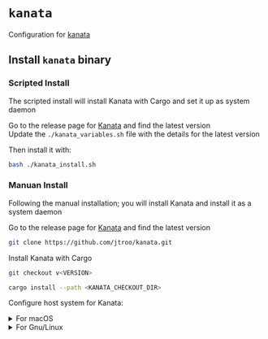 # `kanata`

Configuration for [kanata](https://github.com/jtroo/kanata)

## Install `kanata` binary

### Scripted Install

The scripted install will install Kanata with Cargo and set it up as system daemon

Go to the release page for [Kanata](https://github.com/jtroo/kanata/releases) and find the latest version  
Update the `./kanata_variables.sh` file with the details for the latest version

Then install it with:
``` bash
bash ./kanata_install.sh
```

### Manuan Install

Following the manual installation; you will install Kanata and install it as a system daemon

Go to the release page for [Kanata](https://github.com/jtroo/kanata/releases) and find the latest version

``` bash
git clone https://github.com/jtroo/kanata.git
```

Install Kanata with Cargo
``` bash
git checkout v<VERSION>
```

``` bash
cargo install --path <KANATA_CHECKOUT_DIR>
```

Configure host system for Kanata:
<details>
  <summary>For macOS</summary>

  #### Install Karabiner DriverKit

  Download and install the [`Karabiner-DriverKit-VirtualHIDDevice Driver`](https://github.com/pqrs-org/Karabiner-DriverKit-VirtualHIDDevice) that is specified for the Kanata version

  Activate it:
  ``` bash
  /Applications/.Karabiner-VirtualHIDDevice-Manager.app/Contents/MacOS/Karabiner-VirtualHIDDevice-Manager activate
  ```

  Launch the daemon:
  ``` bash
    sudo '/Library/Application Support/org.pqrs/Karabiner-DriverKit-VirtualHIDDevice/Applications/Karabiner-VirtualHIDDevice-Daemon.app/Contents/MacOS/Karabiner-VirtualHIDDevice-Daemon'
  ```

  Verify that `.Karabiner-VirtualHIDDevice-Manager` has been activated  
  Under: Settings > General > Login Items & Extensions  
  Check that `.Karabiner-VirtualHIDDevice-Manager` is listed under `Extensions` and that it is activated  
  - If it is not listed there, the `.Karabiner-VirtualHIDDevice-Manager` driver must be uninstalled and installed again.  
    It may be necessary to reboot between uninstall and install, to trigger the prompt that allows `.Karabiner-VirtualHIDDevice-Manager` in `System Settings`  

  To uninstall it:
  ``` bash
  bash '/Library/Application Support/org.pqrs/Karabiner-DriverKit-VirtualHIDDevice/scripts/uninstall/deactivate_driver.sh'
  sudo bash '/Library/Application Support/org.pqrs/Karabiner-DriverKit-VirtualHIDDevice/scripts/uninstall/remove_files.sh'
  sudo killall Karabiner-VirtualHIDDevice-Daemon
  ```

  Allow Kanata in macOS's TCC (Transparency, Consent and Control)  
  Under: Settings > Privacy and Security > Input Monitoring  
  Add the Kanata binary (from `~/.cargo/bin/kanata`) to allow it to run as a launch daemon  
  - If this is an update from a previous version, the Kanata binary must be removed and added again
  <img width="827" alt="TCC" src="https://github.com/user-attachments/assets/120ea53c-4e60-4f5f-9369-34160eecb41b" />  

  Now is a good time to test if everything works correctly:  
  While the daemon is running, open a new terminal window and run:
  ``` bash
  sudo kanata --cfg ~/.config/kanata/kanata.kbd
  ```
  If it doen't work, fix it before continuing

  <br/>
  <br/>

  #### Run Kanata on startup

  Define shell variables (paste these in the shell)
  ``` bash
  KANATA_BIN_PATH="$HOME/.cargo/bin/kanata"
  KANATA_CONFIG_PATH="$HOME/.config/kanata/kanata.kbd"
  KANATA_SUDOERS_FILE="/etc/sudoers.d/kanata"
  KANATA_PLIST_FILE="/Library/LaunchDaemons/com.jtroo.kanata.plist"
  KARABINER_DAEMON_PLIST_FILE="/Library/LaunchDaemons/com.pqrs-org.karabiner-vhiddaemon.plist"
  KARABINER_MANAGER_PLIST_FILE="/Library/LaunchDaemons/com.pqrs-org.karabiner-vhidmanager.plist"
  ```

  Create a sudoers file entry for kanata
  ``` bash
  echo "$(whoami) ALL=(ALL) NOPASSWD: $KANATA_BIN_PATH" | sudo tee "$KANATA_SUDOERS_FILE"
  ```

  Create plist files for the LaunchDaemons
  ``` bash
  cat <<EOF | sudo tee "$KANATA_PLIST_FILE" >/dev/null
  <?xml version="1.0" encoding="UTF-8"?>
  <!DOCTYPE plist PUBLIC "-//Apple//DTD PLIST 1.0//EN" "http://www.apple.com/DTDs/PropertyList-1.0.dtd">
  <plist version="1.0">
  <dict>
      <key>Label</key>
      <string>com.jtroo.kanata</string>

      <key>ProgramArguments</key>
      <array>
          <string>$KANATA_BIN_PATH</string>
          <string>-c</string>
          <string>$KANATA_CONFIG_PATH</string>
          <string>-n</string>
      </array>

      <key>RunAtLoad</key>
      <true/>

      <key>KeepAlive</key>
      <true/>

      <key>StandardOutPath</key>
      <string>/Library/Logs/Kanata/kanata.out.log</string>

      <key>StandardErrorPath</key>
      <string>/Library/Logs/Kanata/kanata.err.log</string>
  </dict>
  </plist>
  EOF
  ```

  ``` bash
  cat <<EOF | sudo tee "$KARABINER_DAEMON_PLIST_FILE" >/dev/null
  <?xml version="1.0" encoding="UTF-8"?>
  <!DOCTYPE plist PUBLIC "-//Apple//DTD PLIST 1.0//EN" "http://www.apple.com/DTDs/PropertyList-1.0.dtd">
  <plist version="1.0">
  <dict>
      <key>Label</key>
      <string>com.pqrs-org.karabiner-vhiddaemon</string>
      <key>ProgramArguments</key>
      <array>
          <string>/Library/Application Support/org.pqrs/Karabiner-DriverKit-VirtualHIDDevice/Applications/Karabiner-VirtualHIDDevice-Daemon.app/Contents/MacOS/Karabiner-VirtualHIDDevice-Daemon</string>
      </array>
      <key>RunAtLoad</key>
      <true/>
      <key>KeepAlive</key>
      <true/>
  </dict>
  </plist>
    EOF
  ```

  ``` bash
  cat <<EOF | sudo tee "$KARABINER_MANAGER_PLIST_FILE" >/dev/null
  <?xml version="1.0" encoding="UTF-8"?>
  <!DOCTYPE plist PUBLIC "-//Apple//DTD PLIST 1.0//EN" "http://www.apple.com/DTDs/PropertyList-1.0.dtd">
  <plist version="1.0">
  <dict>
      <key>Label</key>
      <string>com.pqrs-org.karabiner-vhidmanager</string>
      <key>ProgramArguments</key>
      <array>
          <string>/Applications/.Karabiner-VirtualHIDDevice-Manager.app/Contents/MacOS/Karabiner-VirtualHIDDevice-Manager</string>
          <string>activate</string>
      </array>
      <key>RunAtLoad</key>
      <true/>
  </dict>
  </plist>
  EOF
  ```

  Load the daemons
  ``` bash
  sudo launchctl load -w "$KARABINER_MANAGER_PLIST_FILE"
  sudo launchctl load -w "$KARABINER_DAEMON_PLIST_FILE"
  sudo launchctl load -w "$KANATA_PLIST_FILE"
  ```

  ``` txt
  How do I use `launchctl` again?

  TL;DR

  You typically want to use launchctl load -w and launchctl unload -w.
  start and stop are usually reserved for testing or debugging a job.
  Details

  launchctl start <label>: Starts the job. This is usually reserved just for testing or debugging a particular job.
  launchctl stop <label>: Stops the job. Opposite of start, and it's possible that the job will immediately restart if the job is configured to stay running.
  launchctl remove <label>: Removes the job from launchd, but asynchronously. It will not wait for the job to actually stop before returning, so no error handling on this one.
  launchctl load <path>: Loads and starts the job as long as the job is not "disabled."
  launchctl unload <path>: Stops and unloads the job. The job will still restart on the next login/reboot.
  launchctl load -w <path>: Loads and starts the job while also marking the job as "not disabled." The job will restart on the next login/reboot.
  launchctl unload -w <path>: Stops and unloads and disables the job. The job will NOT restart on the next login/restart.
  ```
</details>

<details>
  <summary>For Gnu/Linux</summary>

  Basically follow the guide desribed [here](https://github.com/jtroo/kanata/blob/main/docs/setup-linux.md):

  #### Grant Kanata permission to access the input and uinput subsystem

  If the uinput group does not exist, create a new group
  ``` bash
  sudo groupadd uinput
  ```

  Add your user to the input and the uinput group
  ``` bash
  sudo usermod -aG input $USER
  sudo usermod -aG uinput $USER
  ```

  Make sure the uinput device file has the right permissions.
  ``` bash
  cat <<EOF | sudo tee "$RULES_FILE"
  KERNEL=="uinput", MODE="0660", GROUP="uinput", OPTIONS+="static_node=uinput"
  EOF
  ```

  ``` bash
  sudo udevadm control --reload-rules && sudo udevadm trigger
  ```

  Make sure the uinput drivers are loaded
  ``` bash
  sudo modprobe uinput
  ```

  <br/>
  <br/>

  Now is a good time to test if everything works correctly:
  ``` bash
  sudo kanata --cfg ~/.config/kanata/kanata.kbd
  ```
  If it doen't work, fix it before continuing

  <br/>
  <br/>

  #### Run Kanata on startup
  Create and enable a systemd daemon service
  ``` bash
  mkdir -p ~/.config/systemd/user
  touch "$SERVICE_FILE"
  ```

  ``` bash
  cat <<EOF | sudo tee "$SERVICE_FILE" > /dev/null
  [Unit]
  Description=Kanata keyboard remapper
  Documentation=https://github.com/jtroo/kanata

  [Service]
  Environment=PATH=%h/.cargo/bin:/usr/local/bin:/usr/local/sbin:/usr/bin:/bin
  Environment=DISPLAY=:0
  Type=simple
  ExecStart=/usr/bin/sh -c 'exec ${KANATA_BIN_PATH} --cfg ${KANATA_CONFIG_PATH}'
  Restart=no

  [Install]
  WantedBy=default.target
  EOF
  ```

  ``` bash
  systemctl --user daemon-reload
  systemctl --user enable kanata.service
  systemctl --user start kanata.service
  ```
</details>
<br/>

